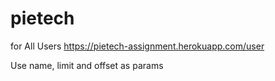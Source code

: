 # pietech

for All Users
https://pietech-assignment.herokuapp.com/user

Use name, limit and offset as params
